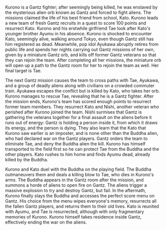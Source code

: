 <!-- Gantz: Perfect Answer (2011) -->

Kurono is a Gantz fighter; after seemingly being killed, he was enslaved by the mysterious alien orb known as Gantz and forced to fight aliens. The missions claimed the life of his best friend from school, Kato. Kurono leads a new team of fresh Gantz recruits in a quest to score 100 points and resurrect Kato. Kurono and his erstwhile girlfriend Tae look after Kato's younger brother Ayumu in his absence. Kurono is shocked to encounter Kato, seemingly alive, walking around Tokyo, even though Gantz still has him registered as dead. Meanwhile, pop idol Ayukawa abruptly retires from public life and spends her nights carrying out Gantz missions of her own, given by a miniature Gantz orb, and kills off former Gantz veterans so that they can rejoin the team. After completing all her missions, the miniature orb will open up a path to the Gantz room for her to rejoin the team as well. Her final target is Tae.

The next Gantz mission causes the team to cross paths with Tae, Ayukawa, and a group of deadly aliens along with civilians on a crowded commuter train. Ayukawa escapes the conflict but is killed by Kato, who takes her orb. Kurono manages to rescue Tae, revealing that he is a Gantz fighter. After the mission ends, Kurono's team has scored enough points to resurrect former team members. They resurrect Kato and Nishi, another veteran who perished after Kurono joined the team. Nishi surmises that Gantz is gathering the veterans together for a final assault on the aliens before it runs out of energy: Gantz is holding a person inside it, from which it draws its energy, and the person is dying. They also learn that the Kato that Kurono saw earlier is an imposter, and is none other than the Buddha alien, who had declared war on the Gantz players. Gantz orders the team to eliminate Tae, and deny the Buddha alien the kill. Kurono has himself transported to the field first so he can protect Tae from the Buddha and the other players. Kato rushes to him home and finds Ayumu dead, already killed by the Buddha.

Kurono and Kato duel with the Buddha on the playing field. The Buddha outmaneuvers them and deals a killing blow to Tae, who dies in Kurono's arms. The Buddha appears in the Gantz room after the mission, and summons a horde of aliens to open fire on Gantz. The aliens trigger a massive explosion to try and destroy Gantz, but fail. In the aftermath, Kurono finally slays the Buddha and accesses the perfect score menu on Gantz. His choice from the menu wipes everyone's memory, resurrects all the fallen Gantz players, and returns them to their old lives. Kato is reunited with Ayumu, and Tae is resurrected, although with only fragmentary memories of Kurono. Kurono himself takes residence inside Gantz, effectively ending the war on the aliens.